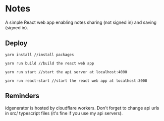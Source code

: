 # Notes
A simple React web app enabling notes sharing (not signed in) and saving (signed in).
## Deploy
```
yarn install //install packages
```
```
yarn run build //build the react web app
```
```
yarn run start //start the api server at localhost:4000
```
```
yarn run react-start //start the react web app at localhost:3000
```
## Reminders
idgenerator is hosted by cloudflare workers.
Don't forget to change api urls in src/ typescript files (it's fine if you use my api servers).
